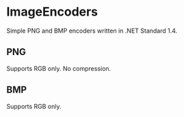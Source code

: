 # ImageEncoders

Simple PNG and BMP encoders written in .NET Standard 1.4.

## PNG
Supports RGB only. No compression.

## BMP
Supports RGB only.
